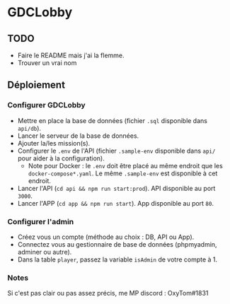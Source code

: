 # GDCLobby

## TODO

- Faire le README mais j'ai la flemme.
- Trouver un vrai nom

## Déploiement

### Configurer GDCLobby

- Mettre en place la base de données (fichier `.sql` disponible dans `api/db`).
- Lancer le serveur de la base de données.
- Ajouter la/les mission(s).
- Configurer le `.env` de l'API (fichier `.sample-env` disponible dans `api/` pour aider à la configuration).
  - Note pour Docker : le `.env` doit être placé au même endroit que les `docker-compose*.yaml`. Le même `.sample-env` est disponible à cet endroit.
- Lancer l'API (`cd api && npm run start:prod`). API disponible au port `3000`.
- Lancer l'APP (`cd app && npm run start`). App disponible au port `80`.
  
### Configurer l'admin

- Créez vous un compte (méthode au choix : DB, API ou App).
- Connectez vous au gestionnaire de base de données (phpmyadmin, adminer ou autre).
- Dans la table `player`, passez la variable `isAdmin` de votre compte à 1.

### Notes

Si c'est pas clair ou pas assez précis, me MP discord : OxyTom#1831
